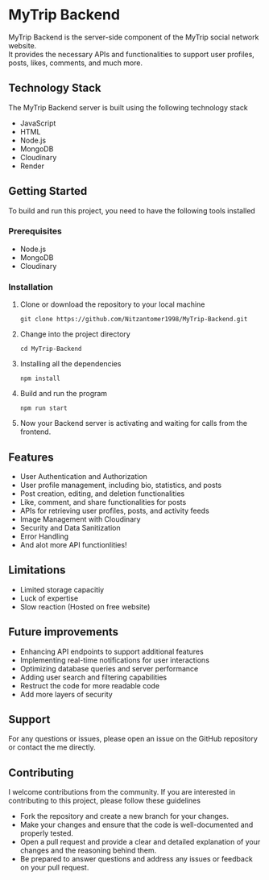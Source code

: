 <h1>MyTrip Backend</h1>
<p>
   MyTrip Backend is the server-side component of the MyTrip social network website.</br>
   It provides the necessary APIs and functionalities to support user profiles, posts, likes, comments, and much more.
</p>

<h2>Technology Stack</h2>
<p>The MyTrip Backend server is built using the following technology stack</p>
<ul>
   <li>JavaScript</li>
   <li>HTML</li>
   <li>Node.js</li>
   <li>MongoDB</li>
   <li>Cloudinary</li>
   <li>Render</li>
</ul>

<h2>Getting Started</h2>
<p>To build and run this project, you need to have the following tools installed</p>

<h3>Prerequisites</h3>
<ul>
   <li>Node.js</li>
   <li>MongoDB</li>
   <li>Cloudinary</li>
</ul>

<h3>Installation</h3>
<ol>
   <li>
      Clone or download the repository to your local machine
      <pre><code>git clone https://github.com/Nitzantomer1998/MyTrip-Backend.git</code></pre>
   </li>
   <li>
    Change into the project directory
    <pre><code>cd MyTrip-Backend</code></pre>
   </li>
   <li>
     Installing all the dependencies
     <pre><code>npm install</code></pre>
   </li>
   <li>
     Build and run the program
     <pre><code>npm run start</code></pre>
   </li>
  <li>
     Now your Backend server is activating and waiting for calls from the frontend.
   </li>
</ol>

<h2>Features</h2>
<ul>
   <li>User Authentication and Authorization</li>
   <li>User profile management, including bio, statistics, and posts</li>
   <li>Post creation, editing, and deletion functionalities</li>
   <li>Like, comment, and share functionalities for posts</li>
   <li>APIs for retrieving user profiles, posts, and activity feeds</li>
   <li>Image Management with Cloudinary</li>
   <li>Security and Data Sanitization</li>
   <li>Error Handling</li>
   <li>And alot more API functionlities!</li>
</ul>

<h2>Limitations</h2>
<ul>
   <li>Limited storage capacitiy</li>
   <li>Luck of expertise</li>
   <li>Slow reaction (Hosted on free website)</li>
</ul>

<h2>Future improvements</h2>
<ul>
   <li>Enhancing API endpoints to support additional features</li>
   <li>Implementing real-time notifications for user interactions</li>
   <li>Optimizing database queries and server performance</li>
   <li>Adding user search and filtering capabilities</li>
   <li>Restruct the code for more readable code</li>
   <li>Add more layers of security</li>
</ul>

<h2>Support</h2>
<p>For any questions or issues, please open an issue on the GitHub repository or contact the me directly.</p>

<h2>Contributing</h2>
<p>I welcome contributions from the community. If you are interested in contributing to this project, please follow these guidelines</p>
<ul>
   <li>Fork the repository and create a new branch for your changes.</li>
   <li>Make your changes and ensure that the code is well-documented and properly tested.</li>
   <li>Open a pull request and provide a clear and detailed explanation of your changes and the reasoning behind them.</li>
   <li>Be prepared to answer questions and address any issues or feedback on your pull request.</li>
</ul>

